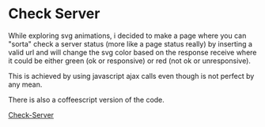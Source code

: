 # Check Server 

While exploring svg animations, i decided to make a page where you can "sorta" check a server status (more like a page status really) by inserting a valid url and will change the svg color based on the response receive where it could be either green (ok or responsive) or red (not ok or unresponsive). 

This is achieved by using javascript ajax calls even though is not perfect by any mean.

There is also a coffeescript version of the code.

[Check-Server](thypirate.github.io/check-server/)